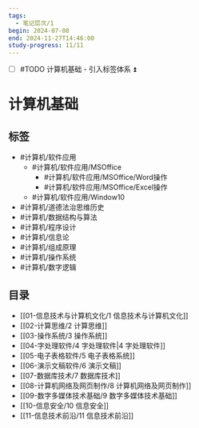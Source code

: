 ```yaml
---
tags:
  - 笔记层次/1
begin: 2024-07-08
end: 2024-11-27T14:46:00
study-progress: 11/11
---
```

- [ ] #TODO 计算机基础 - 引入标签体系 ⏫

# 计算机基础

## 标签


- #计算机/软件应用 
	- #计算机/软件应用/MSOffice 
		- #计算机/软件应用/MSOffice/Word操作
		- #计算机/软件应用/MSOffice/Excel操作
	- #计算机/软件应用/Window10 
- #计算机/道德法治思维历史 
- #计算机/数据结构与算法 
- #计算机/程序设计 
- #计算机/信息论 
- #计算机/组成原理 
- #计算机/操作系统 
- #计算机/数字逻辑 

## 目录

- [[01-信息技术与计算机文化/1 信息技术与计算机文化]]
- [[02-计算思维/2 计算思维]]
- [[03-操作系统/3 操作系统]]
- [[04-字处理软件/4 字处理软件|4 字处理软件]]
- [[05-电子表格软件/5 电子表格系统]]
- [[06-演示文稿软件/6 演示文稿]]
- [[07-数据库技术/7 数据库技术]]
- [[08-计算机网络及网页制作/8 计算机网络及网页制作]]
- [[09-数字多媒体技术基础/9 数字多媒体技术基础]]
- [[10-信息安全/10 信息安全]]
- [[11-信息技术前沿/11 信息技术前沿]]

